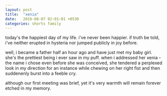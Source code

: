 ```yaml
---
layout: post
title:  "xenia"
date:   2016-08-07 02:01:01 +0530
categories: shorts family
---
```

today's the happiest day of my life. i've never been happier. if truth be told, i've neither erupted in hysteria nor jumped publicly in joy before.

well, i became a father half an hour ago and have just met my baby girl. she's the prettiest being i ever saw in my puff. when i addressed her xenia - the name i chose even before she was conceived, she tendered a perplexed look in my direction for an instance while chewing on her right fist and then suddenenly burst into a feeble cry.

although our first meeting was brief, yet it's very warmth will remain forever etched in my memory.
